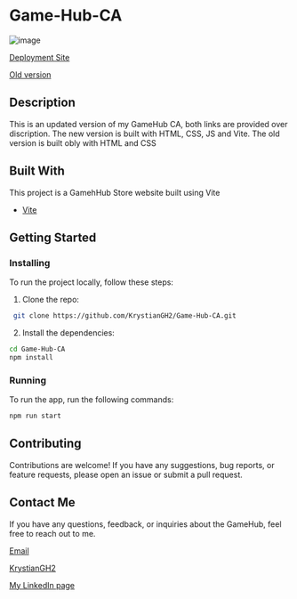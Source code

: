 # Game-Hub-CA

![image](https://iili.io/H4ZOvpe.jpg)



[Deployment Site](https://gamehubcakgc.netlify.app/)

[Old version](https://gamehubkgc.netlify.app/)



## Description

This is an updated version of my GameHub CA, both links are provided over discription. The new version is built with HTML, CSS, JS and Vite. The old version is built obly with HTML and CSS

## Built With

This project is a GamehHub Store website built using Vite

- [Vite](https://vitejs.dev/)

## Getting Started

### Installing

To run the project locally, follow these steps:

1. Clone the repo:

```bash
 git clone https://github.com/KrystianGH2/Game-Hub-CA.git
```

2. Install the dependencies:

```bash
cd Game-Hub-CA
npm install
```

### Running

To run the app, run the following commands:

```bash
npm run start
```

## Contributing

Contributions are welcome! If you have any suggestions, bug reports, or feature requests, please open an issue or submit a pull request.

## Contact Me

If you have any questions, feedback, or inquiries about the GameHub, feel free to reach out to me.

[Email](mailto:kgcdronio@gmail.com)

[KrystianGH2](https://github.com/KrystianGH2)


[My LinkedIn page](https://www.linkedin.com/in/krystian-cruz-28a130269)

